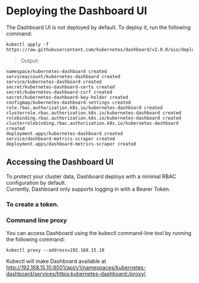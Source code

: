 # Deploying the Dashboard UI

The Dashboard UI is not deployed by default. To deploy it, run the following command:

    kubectl apply -f https://raw.githubusercontent.com/kubernetes/dashboard/v2.0.0/aio/deploy/recommended.yaml
    
> Output:

    namespace/kubernetes-dashboard created
    serviceaccount/kubernetes-dashboard created
    service/kubernetes-dashboard created
    secret/kubernetes-dashboard-certs created
    secret/kubernetes-dashboard-csrf created
    secret/kubernetes-dashboard-key-holder created
    configmap/kubernetes-dashboard-settings created
    role.rbac.authorization.k8s.io/kubernetes-dashboard created
    clusterrole.rbac.authorization.k8s.io/kubernetes-dashboard created
    rolebinding.rbac.authorization.k8s.io/kubernetes-dashboard created
    clusterrolebinding.rbac.authorization.k8s.io/kubernetes-dashboard created
    deployment.apps/kubernetes-dashboard created
    service/dashboard-metrics-scraper created
    deployment.apps/dashboard-metrics-scraper created
    
## Accessing the Dashboard UI 
To protect your cluster data, Dashboard deploys with a minimal RBAC configuration by default.  
Currently, Dashboard only supports logging in with a Bearer Token.

### To create a token.


### Command line proxy
You can access Dashboard using the kubectl command-line tool by running the following command:

    kubectl proxy --address=192.168.15.10
    
Kubectl will make Dashboard available at http://192.168.15.10:8001/api/v1/namespaces/kubernetes-dashboard/services/https:kubernetes-dashboard:/proxy/.
